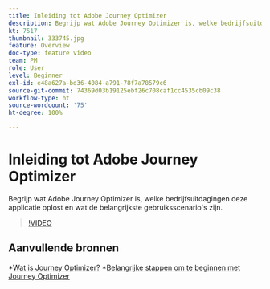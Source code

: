 ```yaml
---
title: Inleiding tot Adobe Journey Optimizer
description: Begrijp wat Adobe Journey Optimizer is, welke bedrijfsuitdagingen deze applicatie oplost en wat de belangrijkste gebruiksscenario's zijn.
kt: 7517
thumbnail: 333745.jpg
feature: Overview
doc-type: feature video
team: PM
role: User
level: Beginner
exl-id: e48a627a-bd36-4084-a791-78f7a78579c6
source-git-commit: 74369d03b19125ebf26c708caf1cc4535cb09c38
workflow-type: ht
source-wordcount: '75'
ht-degree: 100%

---
```


# Inleiding tot Adobe Journey Optimizer

Begrijp wat Adobe Journey Optimizer is, welke bedrijfsuitdagingen deze applicatie oplost en wat de belangrijkste gebruiksscenario&#39;s zijn.

>[!VIDEO](https://video.tv.adobe.com/v/333745?quality=12)

## Aanvullende bronnen

*[Wat is Journey Optimizer?](https://experienceleague.adobe.com/docs/journey-optimizer/using/get-started/get-started.html?lang=nl)
*[Belangrijke stappen om te beginnen met Journey Optimizer](https://experienceleague.adobe.com/docs/journey-optimizer/using/get-started/quick-start.html?lang=nl)
